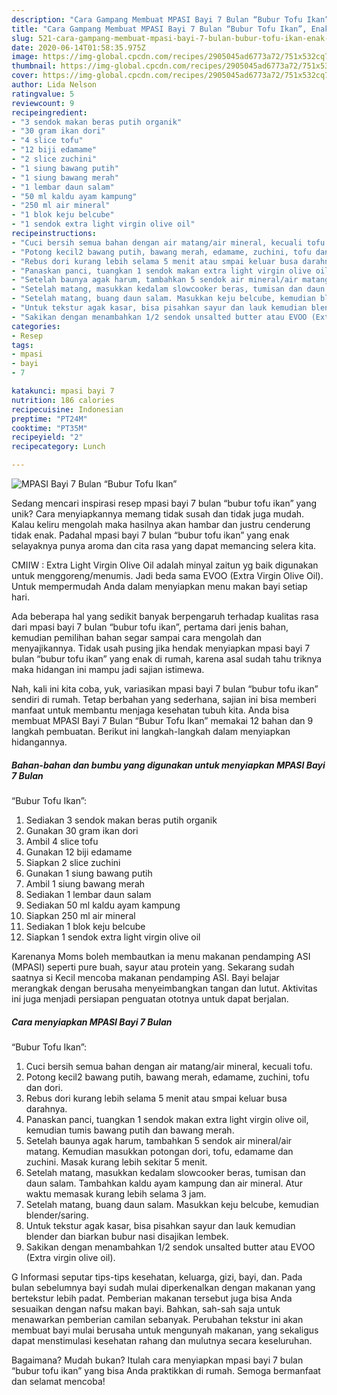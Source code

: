 ```yaml
---
description: "Cara Gampang Membuat MPASI Bayi 7 Bulan “Bubur Tofu Ikan”, Enak Banget"
title: "Cara Gampang Membuat MPASI Bayi 7 Bulan “Bubur Tofu Ikan”, Enak Banget"
slug: 521-cara-gampang-membuat-mpasi-bayi-7-bulan-bubur-tofu-ikan-enak-banget
date: 2020-06-14T01:58:35.975Z
image: https://img-global.cpcdn.com/recipes/2905045ad6773a72/751x532cq70/mpasi-bayi-7-bulan-bubur-tofu-ikan-foto-resep-utama.jpg
thumbnail: https://img-global.cpcdn.com/recipes/2905045ad6773a72/751x532cq70/mpasi-bayi-7-bulan-bubur-tofu-ikan-foto-resep-utama.jpg
cover: https://img-global.cpcdn.com/recipes/2905045ad6773a72/751x532cq70/mpasi-bayi-7-bulan-bubur-tofu-ikan-foto-resep-utama.jpg
author: Lida Nelson
ratingvalue: 5
reviewcount: 9
recipeingredient:
- "3 sendok makan beras putih organik"
- "30 gram ikan dori"
- "4 slice tofu"
- "12 biji edamame"
- "2 slice zuchini"
- "1 siung bawang putih"
- "1 siung bawang merah"
- "1 lembar daun salam"
- "50 ml kaldu ayam kampung"
- "250 ml air mineral"
- "1 blok keju belcube"
- "1 sendok extra light virgin olive oil"
recipeinstructions:
- "Cuci bersih semua bahan dengan air matang/air mineral, kecuali tofu."
- "Potong kecil2 bawang putih, bawang merah, edamame, zuchini, tofu dan dori."
- "Rebus dori kurang lebih selama 5 menit atau smpai keluar busa darahnya."
- "Panaskan panci, tuangkan 1 sendok makan extra light virgin olive oil, kemudian tumis bawang putih dan bawang merah."
- "Setelah baunya agak harum, tambahkan 5 sendok air mineral/air matang. Kemudian masukkan potongan dori, tofu, edamame dan zuchini. Masak kurang lebih sekitar 5 menit."
- "Setelah matang, masukkan kedalam slowcooker beras, tumisan dan daun salam. Tambahkan kaldu ayam kampung dan air mineral. Atur waktu memasak kurang lebih selama 3 jam."
- "Setelah matang, buang daun salam. Masukkan keju belcube, kemudian blender/saring."
- "Untuk tekstur agak kasar, bisa pisahkan sayur dan lauk kemudian blender dan biarkan bubur nasi disajikan lembek."
- "Sakikan dengan menambahkan 1/2 sendok unsalted butter atau EVOO (Extra virgin olive oil)."
categories:
- Resep
tags:
- mpasi
- bayi
- 7

katakunci: mpasi bayi 7 
nutrition: 186 calories
recipecuisine: Indonesian
preptime: "PT24M"
cooktime: "PT35M"
recipeyield: "2"
recipecategory: Lunch

---
```



![MPASI Bayi 7 Bulan
“Bubur Tofu Ikan”](https://img-global.cpcdn.com/recipes/2905045ad6773a72/751x532cq70/mpasi-bayi-7-bulan-bubur-tofu-ikan-foto-resep-utama.jpg)

Sedang mencari inspirasi resep mpasi bayi 7 bulan
“bubur tofu ikan” yang unik? Cara menyiapkannya memang tidak susah dan tidak juga mudah. Kalau keliru mengolah maka hasilnya akan hambar dan justru cenderung tidak enak. Padahal mpasi bayi 7 bulan
“bubur tofu ikan” yang enak selayaknya punya aroma dan cita rasa yang dapat memancing selera kita.

CMIIW : Extra Light Virgin Olive Oil adalah minyal zaitun yg baik digunakan untuk menggoreng/menumis. Jadi beda sama EVOO (Extra Virgin Olive Oil). Untuk mempermudah Anda dalam menyiapkan menu makan bayi setiap hari.

Ada beberapa hal yang sedikit banyak berpengaruh terhadap kualitas rasa dari mpasi bayi 7 bulan
“bubur tofu ikan”, pertama dari jenis bahan, kemudian pemilihan bahan segar sampai cara mengolah dan menyajikannya. Tidak usah pusing jika hendak menyiapkan mpasi bayi 7 bulan
“bubur tofu ikan” yang enak di rumah, karena asal sudah tahu triknya maka hidangan ini mampu jadi sajian istimewa.


Nah, kali ini kita coba, yuk, variasikan mpasi bayi 7 bulan
“bubur tofu ikan” sendiri di rumah. Tetap berbahan yang sederhana, sajian ini bisa memberi manfaat untuk membantu menjaga kesehatan tubuh kita. Anda bisa membuat MPASI Bayi 7 Bulan
“Bubur Tofu Ikan” memakai 12 bahan dan 9 langkah pembuatan. Berikut ini langkah-langkah dalam menyiapkan hidangannya.

<!--inarticleads1-->

##### Bahan-bahan dan bumbu yang digunakan untuk menyiapkan MPASI Bayi 7 Bulan
“Bubur Tofu Ikan”:

1. Sediakan 3 sendok makan beras putih organik
1. Gunakan 30 gram ikan dori
1. Ambil 4 slice tofu
1. Gunakan 12 biji edamame
1. Siapkan 2 slice zuchini
1. Gunakan 1 siung bawang putih
1. Ambil 1 siung bawang merah
1. Sediakan 1 lembar daun salam
1. Sediakan 50 ml kaldu ayam kampung
1. Siapkan 250 ml air mineral
1. Sediakan 1 blok keju belcube
1. Siapkan 1 sendok extra light virgin olive oil


Karenanya Moms boleh membautkan ia menu makanan pendamping ASI (MPASI) seperti pure buah, sayur atau protein yang. Sekarang sudah saatnya si Kecil mencoba makanan pendamping ASI. Bayi belajar merangkak dengan berusaha menyeimbangkan tangan dan lutut. Aktivitas ini juga menjadi persiapan penguatan ototnya untuk dapat berjalan. 

<!--inarticleads2-->

##### Cara menyiapkan MPASI Bayi 7 Bulan
“Bubur Tofu Ikan”:

1. Cuci bersih semua bahan dengan air matang/air mineral, kecuali tofu.
1. Potong kecil2 bawang putih, bawang merah, edamame, zuchini, tofu dan dori.
1. Rebus dori kurang lebih selama 5 menit atau smpai keluar busa darahnya.
1. Panaskan panci, tuangkan 1 sendok makan extra light virgin olive oil, kemudian tumis bawang putih dan bawang merah.
1. Setelah baunya agak harum, tambahkan 5 sendok air mineral/air matang. Kemudian masukkan potongan dori, tofu, edamame dan zuchini. Masak kurang lebih sekitar 5 menit.
1. Setelah matang, masukkan kedalam slowcooker beras, tumisan dan daun salam. Tambahkan kaldu ayam kampung dan air mineral. Atur waktu memasak kurang lebih selama 3 jam.
1. Setelah matang, buang daun salam. Masukkan keju belcube, kemudian blender/saring.
1. Untuk tekstur agak kasar, bisa pisahkan sayur dan lauk kemudian blender dan biarkan bubur nasi disajikan lembek.
1. Sakikan dengan menambahkan 1/2 sendok unsalted butter atau EVOO (Extra virgin olive oil).


G Informasi seputar tips-tips kesehatan, keluarga, gizi, bayi, dan. Pada bulan sebelumnya bayi sudah mulai diperkenalkan dengan makanan yang bertekstur lebih padat. Pemberian makanan tersebut juga bisa Anda sesuaikan dengan nafsu makan bayi. Bahkan, sah-sah saja untuk menawarkan pemberian camilan sebanyak. Perubahan tekstur ini akan membuat bayi mulai berusaha untuk mengunyah makanan, yang sekaligus dapat menstimulasi kesehatan rahang dan mulutnya secara keseluruhan. 

Bagaimana? Mudah bukan? Itulah cara menyiapkan mpasi bayi 7 bulan
“bubur tofu ikan” yang bisa Anda praktikkan di rumah. Semoga bermanfaat dan selamat mencoba!
